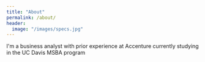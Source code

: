 ```yaml
---
title: "About"
permalink: /about/
header:
  image: "/images/specs.jpg"
---
```


I'm a business analyst with prior experience at Accenture currently studying in the UC Davis MSBA program
